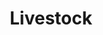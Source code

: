 ---
layout: child_layout/cargo_categories_category
title: Livestock
permalink: /cargo-categories/livestock-transport/livestock/
hero: /assets/img/content/hero/fullsize/livestock.jpg
hero_classes: is-fullscreen
side_nav_id: 3
content_type: cargo_item
---